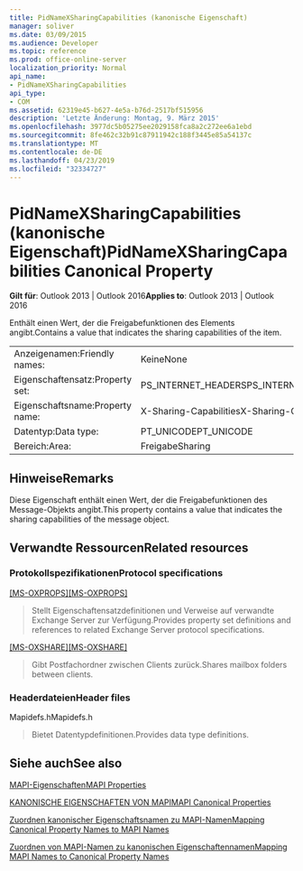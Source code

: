 ```yaml
---
title: PidNameXSharingCapabilities (kanonische Eigenschaft)
manager: soliver
ms.date: 03/09/2015
ms.audience: Developer
ms.topic: reference
ms.prod: office-online-server
localization_priority: Normal
api_name:
- PidNameXSharingCapabilities
api_type:
- COM
ms.assetid: 62319e45-b627-4e5a-b76d-2517bf515956
description: 'Letzte Änderung: Montag, 9. März 2015'
ms.openlocfilehash: 3977dc5b05275ee2029158fca8a2c272ee6a1ebd
ms.sourcegitcommit: 8fe462c32b91c87911942c188f3445e85a54137c
ms.translationtype: MT
ms.contentlocale: de-DE
ms.lasthandoff: 04/23/2019
ms.locfileid: "32334727"
---
```

# <a name="pidnamexsharingcapabilities-canonical-property"></a><span data-ttu-id="8cb93-103">PidNameXSharingCapabilities (kanonische Eigenschaft)</span><span class="sxs-lookup"><span data-stu-id="8cb93-103">PidNameXSharingCapabilities Canonical Property</span></span>

  
  
<span data-ttu-id="8cb93-104">**Gilt für**: Outlook 2013 | Outlook 2016</span><span class="sxs-lookup"><span data-stu-id="8cb93-104">**Applies to**: Outlook 2013 | Outlook 2016</span></span> 
  
<span data-ttu-id="8cb93-105">Enthält einen Wert, der die Freigabefunktionen des Elements angibt.</span><span class="sxs-lookup"><span data-stu-id="8cb93-105">Contains a value that indicates the sharing capabilities of the item.</span></span>
  
|||
|:-----|:-----|
|<span data-ttu-id="8cb93-106">Anzeigenamen:</span><span class="sxs-lookup"><span data-stu-id="8cb93-106">Friendly names:</span></span>  <br/> |<span data-ttu-id="8cb93-107">Keine</span><span class="sxs-lookup"><span data-stu-id="8cb93-107">None</span></span>  <br/> |
|<span data-ttu-id="8cb93-108">Eigenschaftensatz:</span><span class="sxs-lookup"><span data-stu-id="8cb93-108">Property set:</span></span>  <br/> |<span data-ttu-id="8cb93-109">PS_INTERNET_HEADERS</span><span class="sxs-lookup"><span data-stu-id="8cb93-109">PS_INTERNET_HEADERS</span></span>  <br/> |
|<span data-ttu-id="8cb93-110">Eigenschaftsname:</span><span class="sxs-lookup"><span data-stu-id="8cb93-110">Property name:</span></span>  <br/> |<span data-ttu-id="8cb93-111">X-Sharing-Capabilities</span><span class="sxs-lookup"><span data-stu-id="8cb93-111">X-Sharing-Capabilities</span></span>  <br/> |
|<span data-ttu-id="8cb93-112">Datentyp:</span><span class="sxs-lookup"><span data-stu-id="8cb93-112">Data type:</span></span>  <br/> |<span data-ttu-id="8cb93-113">PT_UNICODE</span><span class="sxs-lookup"><span data-stu-id="8cb93-113">PT_UNICODE</span></span>  <br/> |
|<span data-ttu-id="8cb93-114">Bereich:</span><span class="sxs-lookup"><span data-stu-id="8cb93-114">Area:</span></span>  <br/> |<span data-ttu-id="8cb93-115">Freigabe</span><span class="sxs-lookup"><span data-stu-id="8cb93-115">Sharing</span></span>  <br/> |
   
## <a name="remarks"></a><span data-ttu-id="8cb93-116">Hinweise</span><span class="sxs-lookup"><span data-stu-id="8cb93-116">Remarks</span></span>

<span data-ttu-id="8cb93-117">Diese Eigenschaft enthält einen Wert, der die Freigabefunktionen des Message-Objekts angibt.</span><span class="sxs-lookup"><span data-stu-id="8cb93-117">This property contains a value that indicates the sharing capabilities of the message object.</span></span>
  
## <a name="related-resources"></a><span data-ttu-id="8cb93-118">Verwandte Ressourcen</span><span class="sxs-lookup"><span data-stu-id="8cb93-118">Related resources</span></span>

### <a name="protocol-specifications"></a><span data-ttu-id="8cb93-119">Protokollspezifikationen</span><span class="sxs-lookup"><span data-stu-id="8cb93-119">Protocol specifications</span></span>

<span data-ttu-id="8cb93-120">[[MS-OXPROPS]](https://msdn.microsoft.com/library/f6ab1613-aefe-447d-a49c-18217230b148%28Office.15%29.aspx)</span><span class="sxs-lookup"><span data-stu-id="8cb93-120">[[MS-OXPROPS]](https://msdn.microsoft.com/library/f6ab1613-aefe-447d-a49c-18217230b148%28Office.15%29.aspx)</span></span>
  
> <span data-ttu-id="8cb93-121">Stellt Eigenschaftensatzdefinitionen und Verweise auf verwandte Exchange Server zur Verfügung.</span><span class="sxs-lookup"><span data-stu-id="8cb93-121">Provides property set definitions and references to related Exchange Server protocol specifications.</span></span>
    
<span data-ttu-id="8cb93-122">[[MS-OXSHARE]](https://msdn.microsoft.com/library/e4e5bd27-d5e0-43f9-a6ea-550876724f3d%28Office.15%29.aspx)</span><span class="sxs-lookup"><span data-stu-id="8cb93-122">[[MS-OXSHARE]](https://msdn.microsoft.com/library/e4e5bd27-d5e0-43f9-a6ea-550876724f3d%28Office.15%29.aspx)</span></span>
  
> <span data-ttu-id="8cb93-123">Gibt Postfachordner zwischen Clients zurück.</span><span class="sxs-lookup"><span data-stu-id="8cb93-123">Shares mailbox folders between clients.</span></span>
    
### <a name="header-files"></a><span data-ttu-id="8cb93-124">Headerdateien</span><span class="sxs-lookup"><span data-stu-id="8cb93-124">Header files</span></span>

<span data-ttu-id="8cb93-125">Mapidefs.h</span><span class="sxs-lookup"><span data-stu-id="8cb93-125">Mapidefs.h</span></span>
  
> <span data-ttu-id="8cb93-126">Bietet Datentypdefinitionen.</span><span class="sxs-lookup"><span data-stu-id="8cb93-126">Provides data type definitions.</span></span>
    
## <a name="see-also"></a><span data-ttu-id="8cb93-127">Siehe auch</span><span class="sxs-lookup"><span data-stu-id="8cb93-127">See also</span></span>



[<span data-ttu-id="8cb93-128">MAPI-Eigenschaften</span><span class="sxs-lookup"><span data-stu-id="8cb93-128">MAPI Properties</span></span>](mapi-properties.md)
  
[<span data-ttu-id="8cb93-129">KANONISCHE EIGENSCHAFTEN VON MAPI</span><span class="sxs-lookup"><span data-stu-id="8cb93-129">MAPI Canonical Properties</span></span>](mapi-canonical-properties.md)
  
[<span data-ttu-id="8cb93-130">Zuordnen kanonischer Eigenschaftsnamen zu MAPI-Namen</span><span class="sxs-lookup"><span data-stu-id="8cb93-130">Mapping Canonical Property Names to MAPI Names</span></span>](mapping-canonical-property-names-to-mapi-names.md)
  
[<span data-ttu-id="8cb93-131">Zuordnen von MAPI-Namen zu kanonischen Eigenschaftennamen</span><span class="sxs-lookup"><span data-stu-id="8cb93-131">Mapping MAPI Names to Canonical Property Names</span></span>](mapping-mapi-names-to-canonical-property-names.md)


